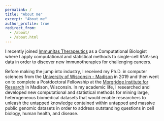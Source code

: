 ```yaml
---
permalink: /
title: "About me"
excerpt: "About me"
author_profile: true
redirect_from: 
  - /about/
  - /about.html
---
```


I recently joined [Immunitas Therapeutics](https://www.immunitastx.com) as a Computational Biologist where I apply computational and statistical methods to single-cell RNA-seq data in order to discover new immunotherapies for challenging cancers. 

Before making the jump into industry, I received my Ph.D. in computer sciences from the [University of Wisconsin - Madison](https://www.wisc.edu) in 2019 and then went on to complete a Postdoctoral Fellowship at the [Morgridge Institute for Research](https://morgridge.org) in Madison, Wisconsin. In my academic life, I researched and developed new computational and statistical methods for mining large, heterogeneous biomedical datasets that would enable researchers to unleash the untapped knowledge contained within untapped and massive public genomic datasets in order to address outstanding questions in cell biology, human health, and disease.
